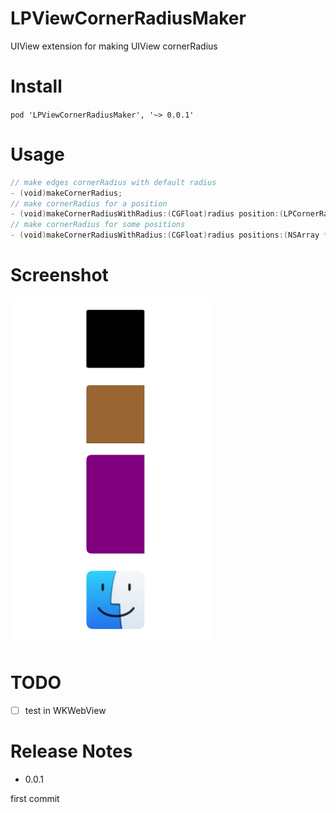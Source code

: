 # LPViewCornerRadiusMaker
UIView extension for making UIView cornerRadius

# Install

`pod 'LPViewCornerRadiusMaker', '~> 0.0.1'`

# Usage

```swift
// make edges cornerRadius with default radius
- (void)makeCornerRadius;
// make cornerRadius for a position
- (void)makeCornerRadiusWithRadius:(CGFloat)radius position:(LPCornerRadiusPosition)position;
// make cornerRadius for some positions
- (void)makeCornerRadiusWithRadius:(CGFloat)radius positions:(NSArray *)positions;
```

# Screenshot

<img src="screenshot.png" width=320>

# TODO

- [ ] test in WKWebView

# Release Notes

- 0.0.1

first commit

